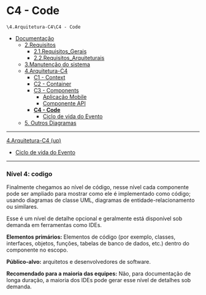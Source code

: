 # C4 - Code

`\4.Arquitetura-C4\C4 - Code`

* [Documentação](../../README.md)
  * [2.Requisitos](../../2.Requisitos/README.md)
    * [2.1.Requisitos_Gerais](../../2.Requisitos/2.1.Requisitos_Gerais/README.md)
    * [2.2.Requisitos_Arquiteturais](../../2.Requisitos/2.2.Requisitos_Arquiteturais/README.md)
  * [3.Manutenção do sistema](../../3.Manuten%C3%A7%C3%A3o%20do%20sistema/README.md)
  * [4.Arquitetura-C4](../../4.Arquitetura-C4/README.md)
    * [C1 - Context](../../4.Arquitetura-C4/C1%20-%20Context/README.md)
    * [C2 - Container](../../4.Arquitetura-C4/C2%20-%20Container/README.md)
    * [C3 - Components](../../4.Arquitetura-C4/C3%20-%20Components/README.md)
      * [Aplicação Mobile](../../4.Arquitetura-C4/C3%20-%20Components/Aplica%C3%A7%C3%A3o%20Mobile/README.md)
      * [Componente API](../../4.Arquitetura-C4/C3%20-%20Components/Componente%20API/README.md)
    * [**C4 - Code**](../../4.Arquitetura-C4/C4%20-%20Code/README.md)
      * [Ciclo de vida do Evento](../../4.Arquitetura-C4/C4%20-%20Code/Ciclo%20de%20vida%20do%20Evento/README.md)
  * [5. Outros Diagramas](../../5.%20Outros%20Diagramas/README.md)

---

[4.Arquitetura-C4 (up)](../../4.Arquitetura-C4/README.md)

- [Ciclo de vida do Evento](../../4.Arquitetura-C4/C4%20-%20Code/Ciclo%20de%20vida%20do%20Evento/README.md)

---

### **Nível 4: codigo**

Finalmente chegamos ao nível de código, nesse nível cada componente pode ser ampliado para mostrar como ele é implementado como código; usando diagramas de classe UML, diagramas de entidade-relacionamento ou similares.

Esse é um nível de detalhe opcional e geralmente está disponível sob demanda em ferramentas como IDEs. 

**Elementos primários:** Elementos de código (por exemplo, classes, interfaces, objetos, funções, tabelas de banco de dados, etc.) dentro do componente no escopo.

**Público-alvo:** arquitetos e desenvolvedores de software.

**Recomendado para a maioria das equipes:** Não, para documentação de longa duração, a maioria dos IDEs pode gerar esse nível de detalhes sob demanda.